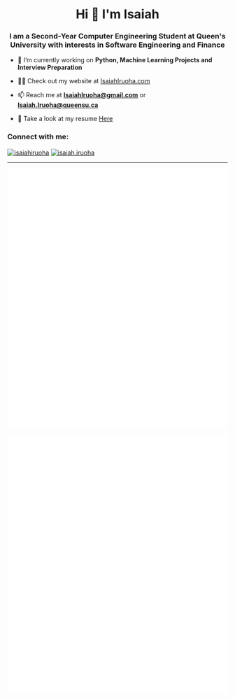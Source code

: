 <h1 align="center">Hi 👋 I'm Isaiah</h1>
<h3 align="center">I am a Second-Year Computer Engineering Student at Queen's University with interests in Software Engineering and Finance</h3>

- 🌱 I’m currently working on **Python, Machine Learning Projects and Interview Preparation**

- 👨‍💻 Check out my website at [IsaiahIruoha.com](https://isaiahiruoha.com)

- 📫 Reach me at **IsaiahIruoha@gmail.com** or **Isaiah.Iruoha@queensu.ca**

- 📄 Take a look at my resume [Here](https://drive.google.com/file/d/1n0a8gj1Dlw2YS4qFNtfBll83eLOS51V6/view?usp=sharing)

<h3 align="left">Connect with me:</h3>
<p align="left">
<a href="https://linkedin.com/in/isaiahiruoha" target="blank"><img align="center" src="https://raw.githubusercontent.com/rahuldkjain/github-profile-readme-generator/master/src/images/icons/Social/linked-in-alt.svg" alt="isaiahiruoha" height="30" width="40" /></a>
<a href="https://instagram.com/isaiahiruoha" target="blank"><img align="center" src="https://raw.githubusercontent.com/rahuldkjain/github-profile-readme-generator/master/src/images/icons/Social/instagram.svg" alt="isaiah.iruoha" height="30" width="40" /></a>
</p>

---
![](https://raw.githubusercontent.com/isaiahiruoha/github-analytics/master/generated/overview.svg#gh-dark-mode-only)
![](https://raw.githubusercontent.com/isaiahiruoha/github-analytics/master/generated/overview.svg#gh-light-mode-only)

![](https://raw.githubusercontent.com/isaiahiruoha/github-analytics/master/generated/languages.svg#gh-dark-mode-only)
![](https://raw.githubusercontent.com/isaiahiruoha/github-analytics/master/generated/languages.svg#gh-light-mode-only)
